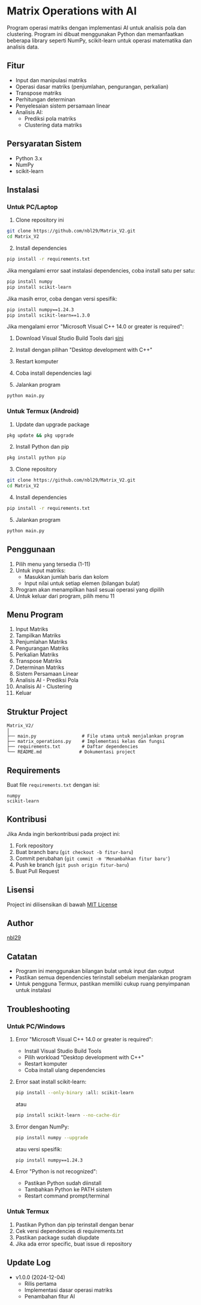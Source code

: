 # Matrix Operations with AI

Program operasi matriks dengan implementasi AI untuk analisis pola dan clustering. Program ini dibuat menggunakan Python dan memanfaatkan beberapa library seperti NumPy, scikit-learn untuk operasi matematika dan analisis data.

## Fitur

- Input dan manipulasi matriks
- Operasi dasar matriks (penjumlahan, pengurangan, perkalian)
- Transpose matriks
- Perhitungan determinan
- Penyelesaian sistem persamaan linear
- Analisis AI:
  - Prediksi pola matriks
  - Clustering data matriks

## Persyaratan Sistem

- Python 3.x
- NumPy
- scikit-learn

## Instalasi

### Untuk PC/Laptop

1. Clone repository ini
```bash
git clone https://github.com/nbl29/Matrix_V2.git
cd Matrix_V2
```

2. Install dependencies
```bash
pip install -r requirements.txt
```

Jika mengalami error saat instalasi dependencies, coba install satu per satu:
```bash
pip install numpy
pip install scikit-learn
```

Jika masih error, coba dengan versi spesifik:
```bash
pip install numpy==1.24.3
pip install scikit-learn==1.3.0
```

Jika mengalami error "Microsoft Visual C++ 14.0 or greater is required":
1. Download Visual Studio Build Tools dari [sini](https://visualstudio.microsoft.com/visual-cpp-build-tools/)
2. Install dengan pilihan "Desktop development with C++"
3. Restart komputer
4. Coba install dependencies lagi

3. Jalankan program
```bash
python main.py
```

### Untuk Termux (Android)

1. Update dan upgrade package
```bash
pkg update && pkg upgrade
```

2. Install Python dan pip
```bash
pkg install python pip
```

3. Clone repository
```bash
git clone https://github.com/nbl29/Matrix_V2.git
cd Matrix_V2
```

4. Install dependencies
```bash
pip install -r requirements.txt
```

5. Jalankan program
```bash
python main.py
```

## Penggunaan

1. Pilih menu yang tersedia (1-11)
2. Untuk input matriks:
   - Masukkan jumlah baris dan kolom
   - Input nilai untuk setiap elemen (bilangan bulat)
3. Program akan menampilkan hasil sesuai operasi yang dipilih
4. Untuk keluar dari program, pilih menu 11

## Menu Program

1. Input Matriks
2. Tampilkan Matriks
3. Penjumlahan Matriks
4. Pengurangan Matriks
5. Perkalian Matriks
6. Transpose Matriks
7. Determinan Matriks
8. Sistem Persamaan Linear
9. Analisis AI - Prediksi Pola
10. Analisis AI - Clustering
11. Keluar

## Struktur Project

```
Matrix_V2/
│
├── main.py                 # File utama untuk menjalankan program
├── matrix_operations.py    # Implementasi kelas dan fungsi
├── requirements.txt        # Daftar dependencies
└── README.md              # Dokumentasi project
```

## Requirements

Buat file `requirements.txt` dengan isi:
```
numpy
scikit-learn
```

## Kontribusi

Jika Anda ingin berkontribusi pada project ini:
1. Fork repository
2. Buat branch baru (`git checkout -b fitur-baru`)
3. Commit perubahan (`git commit -m 'Menambahkan fitur baru'`)
4. Push ke branch (`git push origin fitur-baru`)
5. Buat Pull Request

## Lisensi

Project ini dilisensikan di bawah [MIT License](LICENSE)

## Author

[nbl29](https://github.com/nbl29)

## Catatan

- Program ini menggunakan bilangan bulat untuk input dan output
- Pastikan semua dependencies terinstall sebelum menjalankan program
- Untuk pengguna Termux, pastikan memiliki cukup ruang penyimpanan untuk instalasi

## Troubleshooting

### Untuk PC/Windows
1. Error "Microsoft Visual C++ 14.0 or greater is required":
   - Install Visual Studio Build Tools
   - Pilih workload "Desktop development with C++"
   - Restart komputer
   - Coba install ulang dependencies

2. Error saat install scikit-learn:
   ```bash
   pip install --only-binary :all: scikit-learn
   ```
   atau
   ```bash
   pip install scikit-learn --no-cache-dir
   ```

3. Error dengan NumPy:
   ```bash
   pip install numpy --upgrade
   ```
   atau versi spesifik:
   ```bash
   pip install numpy==1.24.3
   ```

4. Error "Python is not recognized":
   - Pastikan Python sudah diinstall
   - Tambahkan Python ke PATH sistem
   - Restart command prompt/terminal

### Untuk Termux
1. Pastikan Python dan pip terinstall dengan benar
2. Cek versi dependencies di requirements.txt
3. Pastikan package sudah diupdate
4. Jika ada error specific, buat issue di repository

## Update Log

- v1.0.0 (2024-12-04)
  - Rilis pertama
  - Implementasi dasar operasi matriks
  - Penambahan fitur AI
